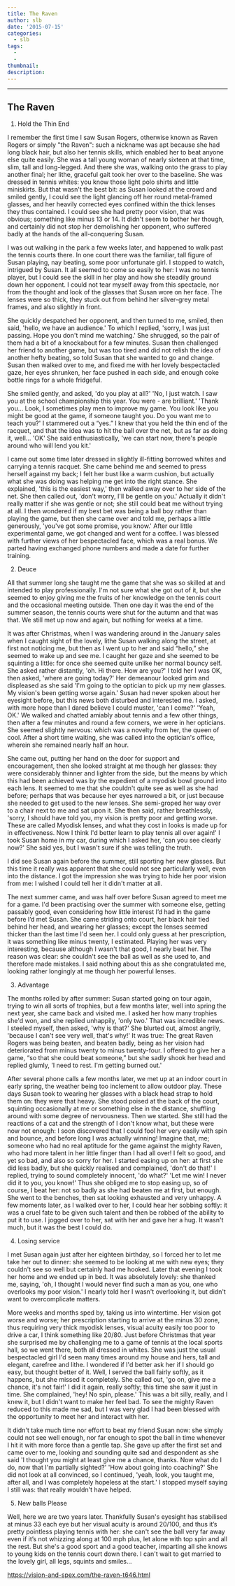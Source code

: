 ```yaml
---
title: The Raven
author: slb
date: '2015-07-15'
categories:
  - slb
tags:
  - 
  - 
thumbnail: 
description: 
---
```


--------------
The Raven 
--------------
 
1. Hold the Thin End

I remember the first time I saw Susan Rogers, otherwise known as Raven Rogers or simply "the Raven": such a nickname was apt because she had long black hair, but also her tennis skills, which enabled her to beat anyone else quite easily. She was a tall young woman of nearly sixteen at that time, slim, tall and long-legged. And there she was, walking onto the grass to play another final; her lithe, graceful gait took her over to the baseline. She was dressed in tennis whites: you know those light polo shirts and little miniskirts. But that wasn't the best bit: as Susan looked at the crowd and smiled gently, I could see the light glancing off her round metal-framed glasses, and her heavily corrected eyes confined within the thick lenses they thus contained. I could see she had pretty poor vision, that was obvious; something like minus 13 or 14. It didn't seem to bother her though, and certainly did not stop her demolishing her opponent, who suffered badly at the hands of the all-conquering Susan.

I was out walking in the park a few weeks later, and happened to walk past the tennis courts there. In one court there was the familiar, tall figure of Susan playing, nay beating, some poor unfortunate girl. I stopped to watch, intrigued by Susan. It all seemed to come so easily to her: I was no tennis player, but I could see the skill in her play and how she steadily ground down her opponent. I could not tear myself away from this spectacle, nor from the thought and look of the glasses that Susan wore on her face. The lenses were so thick, they stuck out from behind her silver-grey metal frames, and also slightly in front.

She quickly despatched her opponent, and then turned to me, smiled, then said,
'hello, we have an audience.'
To which I replied,
'sorry, I was just passing. Hope you don't mind me watching.'
She shrugged, so the pair of them had a bit of a knockabout for a few minutes. Susan then challenged her friend to another game, but was too tired and did not relish the idea of another hefty beating, so told Susan that she wanted to go and change. Susan then walked over to me, and fixed me with her lovely bespectacled gaze, her eyes shrunken, her face pushed in each side, and enough coke bottle rings for a whole fridgeful.

She smiled gently, and asked,
'do you play at all?'
'No, I just watch. I saw you at the school championship this year. You were - are brilliant.'
'Thank you... Look, I sometimes play men to improve my game. You look like you might be good at the game, if someone taught you. Do you want me to teach you?'
I stammered out a “yes.” I knew that you held the thin end of the racquet, and that the idea was to hit the ball over the net, but as far as doing it, well...
'OK'
She said enthusiastically,
'we can start now, there's people around who will lend you kit.'

I came out some time later dressed in slightly ill-fitting borrowed whites and carrying a tennis racquet. She came behind me and seemed to press herself against my back; I felt her bust like a warm cushion, but actually what she was doing was helping me get into the right stance. She explained,
'this is the easiest way,'
then walked away over to her side of the net. She then called out,
'don't worry, I'll be gentle on you.'
Actually it didn't really matter if she was gentle or not; she still could beat me without trying at all. I then wondered if my best bet was being a ball boy rather than playing the game, but then she came over and told me, perhaps a little generously,
'you've got some promise, you know.'
After our little experimental game, we got changed and went for a coffee. I was blessed with further views of her bespectacled face, which was a real bonus. We parted having exchanged phone numbers and made a date for further training.

2. Deuce

All that summer long she taught me the game that she was so skilled at and intended to play professionally. I'm not sure what she got out of it, but she seemed to enjoy giving me the fruits of her knowledge on the tennis court and the occasional meeting outside. Then one day it was the end of the summer season, the tennis courts were shut for the autumn and that was that. We still met up now and again, but nothing for weeks at a time.

It was after Christmas, when I was wandering around in the January sales when I caught sight of the lovely, lithe Susan walking along the street, at first not noticing me, but then as I went up to her and said “hello,” she seemed to wake up and see me. I caught her gaze and she seemed to be squinting a little: for once she seemed quite unlike her normal bouncy self. She asked rather distantly,
'oh. Hi there. How are you?'
I told her I was OK, then asked,
'where are going today?' 
Her demeanour looked grim and displeased as she said
'I'm going to the optician to pick up my new glasses. My vision's been getting worse again.'
Susan had never spoken about her eyesight before, but this news both disturbed and interested me. I asked, with more hope than I dared believe I could muster,
'can I come?'
'Yeah, OK.'
We walked and chatted amiably about tennis and a few other things, then after a few minutes and round a few corners, we were in her opticians. She seemed slightly nervous: which was a novelty from her, the queen of cool. After a short time waiting, she was called into the optician's office, wherein she remained nearly half an hour.

She came out, putting her hand on the door for support and encouragement, then she looked straight at me though her glasses: they were considerably thinner and lighter from the side, but the means by which this had been achieved was by the expedient of a myodisk bowl ground into each lens. It seemed to me that she couldn't quite see as well as she had before; perhaps that was because her eyes narrowed a bit, or 
just because she needed to get used to the new lenses. She semi-groped her way over to a chair next to me and sat upon it. She then said, rather breathlessly,
'sorry, I should have told you, my vision is pretty poor and getting worse. These are called Myodisk lenses, and what they cost in looks is made up for in effectiveness. Now I think I'd better learn to play tennis all over again!'
I took Susan home in my car, during which I asked her,
'can you see clearly now?'
She said yes, but I wasn't sure if she was telling the truth.

I did see Susan again before the summer, still sporting her new glasses. But this time it really was apparent that she could not see particularly well, even into the distance. I got the impression she was trying to hide her poor vision from me: I wished I could tell her it didn't matter at all.

The next summer came, and was half over before Susan agreed to meet me for a game. I'd been practising over the summer with someone else, getting passably good, even considering how little interest I’d had in the game before I’d met Susan. She came striding onto court, her black hair tied behind her head, and wearing her glasses; except the lenses seemed thicker than the last time I'd seen her. I could only guess at her prescription, it was something like minus twenty, I estimated. Playing her was very interesting, because although I wasn't that good, I nearly beat her. The reason was clear: she couldn't see the ball as well as she used to, and therefore made mistakes. I said nothing about this as she congratulated me, looking rather longingly at me though her powerful lenses.

3. Advantage

The months rolled by after summer: Susan started going on tour again, trying to win all sorts of trophies, but a few months later, well into spring the next year, she came back and visited me. I asked her how many trophies she'd won, and she replied unhappily,
'only two.'
That was incredible news. I steeled myself, then asked,
'why is that?'
She blurted out, almost angrily,
'because I can't see very well, that's why!'
It was true: The great Raven Rogers was being beaten, and beaten badly, being as her vision had deteriorated from minus twenty to minus twenty-four. I offered to give her a game, “so that she could beat someone,” but she sadly shook her head and replied glumly,
'I need to rest. I'm getting burned out.'

After several phone calls a few months later, we met up at an indoor court in early spring, the weather being too inclement to allow outdoor play. These days Susan took to wearing her glasses with a black head strap to hold them on: they were that heavy. She stood poised at the back of the court, squinting occasionally at me or something else in the distance, shuffling around with some degree of nervousness. Then we started. She still had the reactions of a cat and the strength of I don't know what, but these were now not enough: I soon discovered that I could fool her very easily with spin and bounce, and before long I was actually winning! Imagine that, me; someone who had no real aptitude for the game against the mighty Raven, who had more talent in her little finger than I had all over! I felt so good, and yet so bad, and also so sorry for her. I started easing up on her: at first she did less badly, but she quickly realised and complained,
'don't do that!'
I replied, trying to sound completely innocent,
'do what?'
'Let me win! I never did it to you, you know!' 
Thus she obliged me to stop easing up, so of course, I beat her: not so badly as she had beaten me at first, but enough. She went to the benches, then sat looking exhausted and very unhappy. A few moments later, as I walked over to her, I could hear her sobbing softly: it was a cruel fate to be given such talent and then be robbed of the ability to put it to use. I jogged over to her, sat with her and gave her a hug. It wasn't much, but it was the best I could do.

4. Losing service

I met Susan again just after her eighteen birthday, so I forced her to let me take her out to dinner: she seemed to be looking at me with new eyes; they couldn't see so well but certainly had me hooked. Later that evening I took her home and we ended up in bed. It was absolutely lovely: she thanked me, saying,
'oh, I thought I would never find such a man as you, one who overlooks my poor vision.'
I nearly told her I wasn't overlooking it, but didn't want to overcomplicate matters.

More weeks and months sped by, taking us into wintertime. Her vision got worse and worse; her prescription starting to arrive at the minus 30 zone, thus requiring very thick myodisk lenses, visual acuity easily too poor to drive a car, I think something like 20/80. Just before Christmas that year she surprised me by challenging me to a game of tennis at the local sports hall, so we went there, both all dressed in whites. She was just the usual bespectacled girl I'd seen many times around my house and hers, tall and elegant, carefree and lithe. I wondered if I'd better ask her if I should go easy, but thought better of it. Well, I served the ball fairly softly, as it happens, but she missed it completely. She called out,
'go on, give me a chance, it's not fair!'
I did it again, really softly; this time she saw it just in time. She complained,
'hey! No spin, please.'
This was a bit silly, really, and I knew it, but I didn't want to make her feel bad. To see the mighty Raven reduced to this made me sad, but I was very glad I had been blessed with the opportunity to meet her and interact with her.

It didn't take much time nor effort to beat my friend Susan now: she simply could not see well enough, nor far enough to spot the ball in time whenever I hit it with more force than a gentle tap. She gave up after the first set and came over to me, looking and sounding quite sad and despondent as she said
'I thought you might at least give me a chance, thanks. Now what do I do, now that I'm partially sighted?'
'How about going into coaching?'
She did not look at all convinced, so I continued,
'yeah, look, you taught me, after all, and I was completely hopeless at the start.'
I stopped myself saying I still was: that really wouldn't have helped.

5. New balls Please

Well, here we are two years later. Thankfully Susan's eyesight has stabilised at minus 33 each eye but her visual acuity is around 20/100, and thus it’s pretty pointless playing tennis with her: she can't see the ball very far away even if it’s not whizzing along at 100 mph plus, let alone with top spin and all the rest. But she's a good sport and a good teacher, imparting all she knows to young kids on the tennis court down there. I can't wait to get married to the lovely girl, all legs, squints and smiles...

https://vision-and-spex.com/the-raven-t646.html
